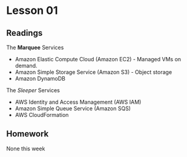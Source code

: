 # Lesson 01

## Readings

The **Marquee** Services

- Amazon Elastic Compute Cloud (Amazon EC2) - Managed VMs on demand.
- Amazon Simple Storage Service (Amazon S3) - Object storage
- Amazon DynamoDB

The *Sleeper* Services

- AWS Identity and Access Management (AWS IAM)
- Amazon Simple Queue Service (Amazon SQS)
- AWS CloudFormation

## Homework

None this week